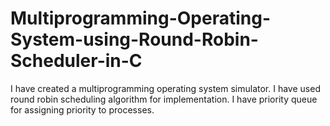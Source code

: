 # Multiprogramming-Operating-System-using-Round-Robin-Scheduler-in-C
I have created a multiprogramming operating system simulator. I have used round robin scheduling algorithm for implementation. I have priority queue for assigning priority to processes.
